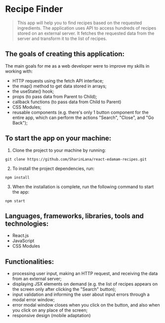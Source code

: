# Recipe Finder

> This app will help you to find recipes based on the requested ingredients.
The application uses API to access hundreds of recipes stored on an external server. It fetches the requested data from the server and transform it to the list of recipes.

## The goals of creating this application:
The main goals for me as a web developer were to improve my skills in working with:

- HTTP requests using the fetch API interface;
- the map() method to get data stored in arrays;
- the useState() hook;
- props (to pass data from Parent to Child);
- callback functions (to pass data from Child to Parent)
- CSS Modules;
- reusable components (e.g. there's only 1 button component for the entire app, which can perform the actions "Search", "Close", and "Go Back");


## To start the app on your machine:

1. Clone the project to your machine by running:

```
git clone https://github.com/SharinLana/react-edamam-recipes.git
```

2. To install the project dependencies, run:

```
npm install
```

3. When the installation is complete, run the following command to start the app:

```
npm start
```

## Languages, frameworks, libraries, tools and technologies:
+ React.js 
+ JavaScript
+ CSS Modules


## Functionalities:

- processing user input, making an HTTP request, and receiving the data from an external server;
- displaying JSX elements on demand (e.g. the list of recipes appears on the screen only after clicking the "Search" button);
- input validation and informing the user about input errors through a modal error window;
- error modal window closes when you click on the button, and also when you click on any place of the screen;
- responsive design (mobile adaptation)




